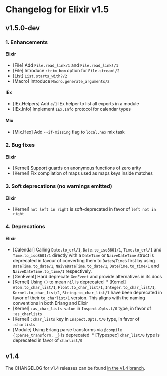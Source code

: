 # Changelog for Elixir v1.5

## v1.5.0-dev

### 1. Enhancements

#### Elixir

  * [File] Add `File.read_link/1` and `File.read_link!/1`
  * [File] Introduce `:trim_bom` option for `File.stream!/2`
  * [List] `List.starts_with?/2`
  * [Macro] Introduce `Macro.generate_arguments/2`

#### IEx

  * [IEx.Helpers] Add `e/1` IEx helper to list all exports in a module
  * [IEx.Info] Implement `IEx.Info` protocol for calendar types

#### Mix

  * [Mix.Hex] Add `--if-missing` flag to `local.hex` mix task

### 2. Bug fixes

#### Elixir

  * [Kernel] Support guards on anonymous functions of zero arity
  * [Kernel] Fix compilation of maps used as maps keys inside matches

### 3. Soft deprecations (no warnings emitted)

#### Elixir
  * [Kernel] `not left in right` is soft-deprecated in favor of `left not in right`

### 4. Deprecations

#### Elixir

  * [Calendar] Calling `Date.to_erl/1`, `Date.to_iso8601/1`, `Time.to_erl/1` and `Time.to_iso8601/1` directly with a `DateTime` or `NaiveDateTime` struct is deprecated in favour of converting them to `Date`s/`Time`s first by using `DateTime.to_date/1`, `NaiveDateTime.to_date/1`, `DateTime.to_time/1` and `NaiveDateTime.to_time/1` respectively.
  * [GenEvent] Hard deprecate `GenEvent` and provide alternatives in its docs
  * [Kernel] Using `()` to mean `nil` is deprecated
  * [Kernel] `Atom.to_char_list/1`, `Float.to_char_list/1`, `Integer.to_char_list/1`, `Kernel.to_char_list/1`, `String.to_char_list/1` have been deprecated in favor of their `to_charlist/1` version. This aligns with the naming conventions in both Erlang and Elixir
  * [Kernel] `:as_char_lists value` in `Inspect.Opts.t/0` type, in favor of `:as_charlists`
  * [Kernel] `:char_lists` key in `Inspect.Opts.t/0` type, in favor of `:charlists`
  * [Module] Using Erlang parse transforms via `@compile {:parse_transform, _}` is deprecated
  * [Typespec] `char_list/0` type is deprecated in favor of `charlist/0`

## v1.4

The CHANGELOG for v1.4 releases can be found [in the v1.4 branch](https://github.com/elixir-lang/elixir/blob/v1.4/CHANGELOG.md).
